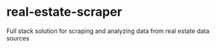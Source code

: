 # real-estate-scraper
Full stack solution for scraping and analyzing data from real estate data sources
